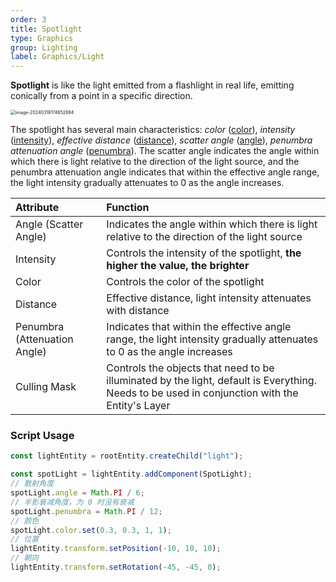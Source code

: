 ```yaml
---
order: 3
title: Spotlight
type: Graphics
group: Lighting
label: Graphics/Light
---
```


**Spotlight** is like the light emitted from a flashlight in real life, emitting conically from a point in a specific direction.

<img src="https://gw.alipayobjects.com/zos/OasisHub/93b85357-e67b-4c80-b74e-f116250958a7/image-20240319174652884.png" alt="image-20240319174652884" style="zoom:50%;" />

The spotlight has several main characteristics: _color_ ([color](/apis/core/#SpotLight-color)), _intensity_ ([intensity](/apis/core/#SpotLight-intensity)), _effective distance_ ([distance](/apis/core/#SpotLight-distance)), _scatter angle_ ([angle](/apis/core/#SpotLight-angle)), _penumbra attenuation angle_ ([penumbra](/apis/core/#SpotLight-penumbra)). The scatter angle indicates the angle within which there is light relative to the direction of the light source, and the penumbra attenuation angle indicates that within the effective angle range, the light intensity gradually attenuates to 0 as the angle increases.

| Attribute              | Function                                                                 |
| :--------------------- | :------------------------------------------------------------------------ |
| Angle (Scatter Angle)  | Indicates the angle within which there is light relative to the direction of the light source |
| Intensity              | Controls the intensity of the spotlight, **the higher the value, the brighter** |
| Color                  | Controls the color of the spotlight                                       |
| Distance               | Effective distance, light intensity attenuates with distance              |
| Penumbra (Attenuation Angle) | Indicates that within the effective angle range, the light intensity gradually attenuates to 0 as the angle increases |
| Culling Mask           | Controls the objects that need to be illuminated by the light, default is Everything. Needs to be used in conjunction with the Entity's Layer |

### Script Usage

```typescript
const lightEntity = rootEntity.createChild("light");

const spotLight = lightEntity.addComponent(SpotLight);
// 散射角度
spotLight.angle = Math.PI / 6;
// 半影衰减角度，为 0 时没有衰减
spotLight.penumbra = Math.PI / 12;
// 颜色
spotLight.color.set(0.3, 0.3, 1, 1);
// 位置
lightEntity.transform.setPosition(-10, 10, 10);
// 朝向
lightEntity.transform.setRotation(-45, -45, 0);
```
